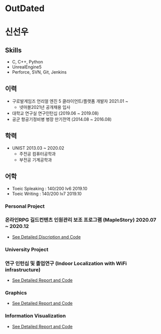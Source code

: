 # OutDated
# 신선우
## Skills
-   C, C++, Python
-   UnrealEngine5
-   Perforce, SVN, Git, Jenkins
## 이력
- 구로발게임즈 언리얼 엔진 5 클라이언트/플랫폼 개발자 2021.01 ~ 
    - 넷마블2021년 공개채용 입사
-   대학교 연구실 연구인턴십 (2019.06 ~ 2019.08)
-   공군 항공기정비병 병장 만기전역 (2014.08 ~ 2016.08)
## 학력
-   UNIST 2013.03 ~ 2020.02
    -   주전공 컴퓨터공학과
    -   부전공 기계공학과
## 어학
-   Toeic Spleaking : 140/200 lv6 2019.10
-   Toeic Writing : 140/200 lv7 2019.10
### Personal Project
### 온라인RPG 길드컨텐츠 인원관리 보조 프로그램 (MapleStory) 2020.07 ~ 2020.12
-   [See Detailed Discription and Code](https://www.notion.so/fec21fbb1b374d92a296c14bf9fd4673 "go link")
### University Project
### 연구 인턴십 및 졸업연구 (Indoor Localization with WiFi infrastructure)
-   [See Detailed Report and Code](https://github.com/Sunny8747/WIFI_Indoor_localization "go link")
### Graphics
-   [See Detailed Report and Code](https://github.com/Sunny8747/Graphics "go link")
### Information Visualization
-   [See Detailed Report and Code](https://github.com/Sunny8747/UNIST_InfoVis "go link")

